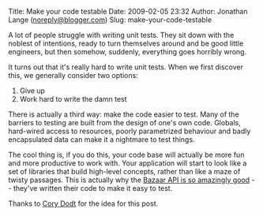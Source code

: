 Title: Make your code testable
Date: 2009-02-05 23:32
Author: Jonathan Lange (noreply@blogger.com)
Slug: make-your-code-testable

A lot of people struggle with writing unit tests. They sit down with the
noblest of intentions, ready to turn themselves around and be good
little engineers, but then somehow, suddenly, everything goes horribly
wrong.  
  
It turns out that it's really hard to write unit tests. When we first
discover this, we generally consider two options:  

1.  Give up
2.  Work hard to write the damn test

There is actually a third way: <span>make the code easier to
test</span>. Many of the barriers to testing are built from the design
of one's own code. Globals, hard-wired access to resources, poorly
parametrized behaviour and badly encapsulated data can make it a
nightmare to test things.  
  
The cool thing is, if you do this, your code base will actually be more
fun and more productive to work with. Your application will start to
look like a set of libraries that build high-level concepts, rather than
like a maze of twisty passages. This is actually why the [Bazaar API is
so amazingly good](http://code.mumak.net/2009/02/bazaar-commands.html)
-- they've written their code to make it easy to test.  
  
Thanks to [Cory Dodt](http://strongdynamic.blogspot.com/) for the idea
for this post.

